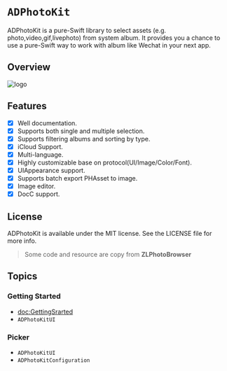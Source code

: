 # ``ADPhotoKit``

ADPhotoKit is a pure-Swift library to select assets (e.g. photo,video,gif,livephoto) from system album. It provides you a chance to use a pure-Swift way to work with album like Wechat in your next app.

## Overview

![logo](logo)




## Features

* [x] Well documentation.
* [x] Supports both single and multiple selection.
* [x] Supports filtering albums and sorting by type.
* [x] iCloud Support.
* [x] Multi-language.
* [x] Highly customizable base on protocol(UI/Image/Color/Font).
* [x] UIAppearance support.
* [x] Supports batch export PHAsset to image.
* [x] Image editor.
* [x] DocC support.

## License

ADPhotoKit is available under the MIT license. See the LICENSE file for more info.

> Some code and resource are copy from **ZLPhotoBrowser**

## Topics

### Getting Started

- <doc:GettingSrarted>
- ``ADPhotoKitUI``

### Picker

- ``ADPhotoKitUI``
- ``ADPhotoKitConfiguration``

